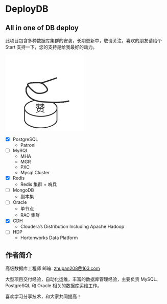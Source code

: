 # DeployDB
## All in one of DB deploy

此项目包含多种数据库集群的安装，长期更新中，敬请关注，喜欢的朋友请给个 Start 支持一下，您的支持是给我最好的动力。

![](https://raw.githubusercontent.com/Liuzhj/picrepo/master/img/good_job.gif)

- [x] PostgreSQL
  - Patroni
- [ ] MySQL
  - MHA
  - MGR
  - PXC
  - Mysql Cluster
- [x] Redis
  - Redis 集群 + 哨兵
- [ ] MongoDB
  - 副本集
- [ ] Oracle
  - 单节点
  - RAC 集群
- [x] CDH
  - Cloudera’s Distribution Including Apache Hadoop
- [ ] HDP
  - Hortonworks Data Platform

## 作者简介

高级数据库工程师 邮箱: zhupan208@163.com

大型项目交付经验，自动化运维，丰富的数据库管理经验，主要负责 MySQL、PostgreSQL 和 Oracle 相关的数据库运维工作。

喜欢学习分享技术，和大家共同提高！
